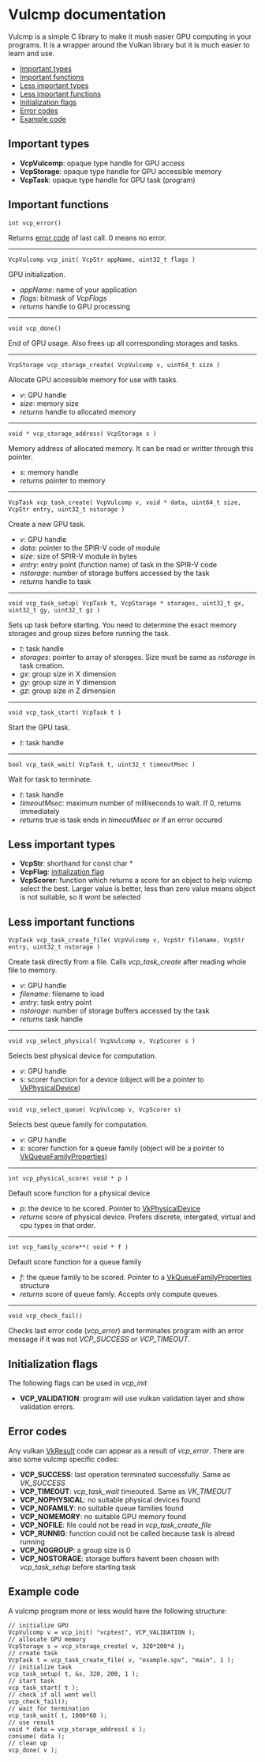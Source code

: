 # Vulcmp documentation

Vulcmp is a simple C library to make it mush easier GPU computing in your programs. 
It is a wrapper around the Vulkan library but it is much easier to learn and use.

- [Important types](#important-types)
- [Important functions](#important-functions)
- [Less important types](#less-important-types)
- [Less important functions](#less-important-functions)
- [Initialization flags](#initialization-flags)
- [Error codes](#error-codes)
- [Example code](#example-code)

## Important types

- **VcpVulcomp**: opaque type handle for GPU access
- **VcpStorage**: opaque type handle for GPU accessible memory
- **VcpTask**: opaque type handle for GPU task (program)

## Important functions

    int vcp_error()
Returns [error code](#error-codes) of last call. 0 means no error.

---
    VcpVulcomp vcp_init( VcpStr appName, uint32_t flags )
GPU initialization.
- *appName*: name of your application
- *flags*: bitmask of *VcpFlags*
- *returns* handle to GPU processing

---
    void vcp_done()
End of GPU usage. Also frees up all corresponding storages and tasks.

---
    VcpStorage vcp_storage_create( VcpVulcomp v, uint64_t size )
Allocate GPU accessible memory for use with tasks.
- *v*: GPU handle
- *size*: memory size
- *returns* handle to allocated memory

---
    void * vcp_storage_address( VcpStorage s )
Memory address of allocated memory. It can be read or writter through this pointer.
- *s*: memory handle
- *returns* pointer to memory

---
    VcpTask vcp_task_create( VcpVulcomp v, void * data, uint64_t size, VcpStr entry, uint32_t nstorage )
Create a new GPU task.
- *v*: GPU handle
- *data*: pointer to the SPIR-V code of module
- *size*: size of SPIR-V module in bytes
- *entry*: entry point (function name) of task in the SPIR-V code
- *nstorage*: number of storage buffers accessed by the task
- *returns* handle to task

---
    void vcp_task_setup( VcpTask t, VcpStorage * storages, uint32_t gx, uint32_t gy, uint32_t gz )
Sets up task before starting. You need to determine the exact memory storages and group sizes before running the task.
- *t*: task handle
- *storages*: pointer to array of storages. Size must be same as *nstorage* in task creation.
- *gx*: group size in X dimension
- *gy*: group size in Y dimension
- *gz*: group size in Z dimension

---
    void vcp_task_start( VcpTask t )
Start the GPU task.
- *t*: task handle

---
    bool vcp_task_wait( VcpTask t, uint32_t timeoutMsec )
Wait for task to terminate.
- *t*: task handle
- *timeoutMsec*: maximum number of milliseconds to wait. If 0, returns immediately
- *returns* true is task ends in *timeoutMsec* or if an error occured

## Less important types

- **VcpStr**: shorthand for const char *
- **VcpFlag**: [initialization flag](#initialization-flags)
- **VcpScorer**: function which returns a score for an object to help vulcmp select the best. 
 Larger value is better, less than zero value means object is not suitable, so it wont be selected

## Less important functions

    VcpTask vcp_task_create_file( VcpVulcomp v, VcpStr filename, VcpStr entry, uint32_t nstorage )
Create task directly from a file. Calls *vcp_task_create* after reading whole file to memory.
- *v*: GPU handle
- *filename*: filename to load
- *entry*: task entry point
- *nstorage*: number of storage buffers accessed by the task
- *returns* task handle

---
    void vcp_select_physical( VcpVulcomp v, VcpScorer s )
Selects best physical device for computation.
- *v*: GPU handle
- *s*: scorer function for a device (object will be a pointer to [VkPhysicalDevice](https://registry.khronos.org/vulkan/specs/1.3-extensions/man/html/VkPhysicalDevice.html))

---
    void vcp_select_queue( VcpVulcomp v, VcpScorer s)
Selects best queue family for computation.
- *v*: GPU handle
- *s*: scorer function for a queue family (object will be a pointer to [VkQueueFamilyProperties](https://registry.khronos.org/vulkan/specs/1.3-extensions/man/html/VkQueueFamilyProperties.html))

---
    int vcp_physical_score( void * p )
Default score function for a physical device
- *p*: the device to be scored. Pointer to [VkPhysicalDevice](https://registry.khronos.org/vulkan/specs/1.3-extensions/man/html/VkPhysicalDevice.html)
- *returns* score of physical device. Prefers discrete, intergated, virtual and cpu types in that order.

---
    int vcp_family_score**( void * f )
Default score function for a queue family
- *f*: the queue family to be scored. Pointer to a [VkQueueFamilyProperties](https://registry.khronos.org/vulkan/specs/1.3-extensions/man/html/VkQueueFamilyProperties.html) structure
- *returns* score of queue famly. Accepts only compute queues.

---
    void vcp_check_fail()
Checks last error code (*vcp_error*) and terminates program with an error message if it was not *VCP_SUCCESS* or *VCP_TIMEOUT*.

## Initialization flags

The following flags can be used in *vcp_init*

- **VCP_VALIDATION**: program will use vulkan validation layer and show validation errors.

## Error codes

Any vulkan [VkResult](https://registry.khronos.org/vulkan/specs/1.3-extensions/man/html/VkResult.html) code can appear as a result of *vcp_error*. There are also some vulcmp specific codes:

- **VCP_SUCCESS**: last operation terminated successfully. Same as *VK_SUCCESS*
- **VCP_TIMEOUT**: *vcp_task_wait* timeouted. Same as *VK_TIMEOUT*
- **VCP_NOPHYSICAL**: no suitable physical devices found
- **VCP_NOFAMILY**: no suitable queue families found
- **VCP_NOMEMORY**: no suitable GPU memory found
- **VCP_NOFILE**: file could not be read in *vcp_task_create_file*
- **VCP_RUNNIG**: function could not be called because task is alread running
- **VCP_NOGROUP**: a group size is 0
- **VCP_NOSTORAGE**: storage buffers havent been chosen with *vcp_task_setup* before starting task

## Example code
   
A vulcmp program more or less would have the following structure:

    // initialize GPU
    VcpVulcomp v = vcp_init( "vcptest", VCP_VALIDATION );
    // allocate GPU memory
    VcpStorage s = vcp_storage_create( v, 320*200*4 );
    // create task
    VcpTask t = vcp_task_create_file( v, "example.spv", "main", 1 );
    // initialize task
    vcp_task_setup( t, &s, 320, 200, 1 );
    // start task
    vcp_task_start( t );
    // check if all went well
    vcp_check_fail();
    // wait for termination
    vcp_task_wait( t, 1000*60 );
    // use result
    void * data = vcp_storage_address( s );
    consume( data );
    // clean up
    vcp_done( v );
    
